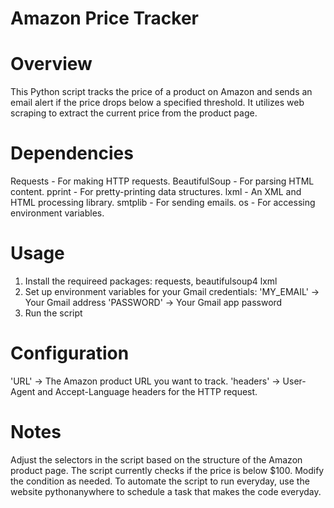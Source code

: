 # Amazon Price Tracker

# Overview
This Python script tracks the price of a product on Amazon and sends an email alert if the price drops below a specified threshold. It utilizes web scraping to extract the current price from the product page.

# Dependencies
  Requests - For making HTTP requests.
  BeautifulSoup - For parsing HTML content.
  pprint - For pretty-printing data structures.
  lxml - An XML and HTML processing library.
  smtplib - For sending emails.
  os - For accessing environment variables.

# Usage
  1. Install the requireed packages: requests, beautifulsoup4 lxml
  2. Set up environment variables for your Gmail credentials:
     'MY_EMAIL' -> Your Gmail address
     'PASSWORD' -> Your Gmail app password
  3. Run the script

# Configuration
  'URL' -> The Amazon product URL you want to track.
  'headers' -> User-Agent and Accept-Language headers for the HTTP request.

# Notes
  Adjust the selectors in the script based on the structure of the Amazon product page.
  The script currently checks if the price is below $100. Modify the condition as needed.
  To automate the script to run everyday, use the website pythonanywhere to schedule a task that makes the code everyday.
